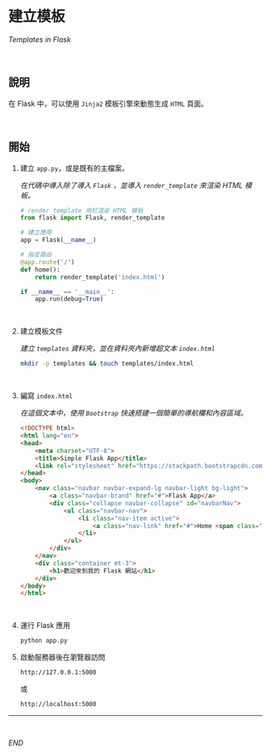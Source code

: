 # 建立模板 

_Templates in Flask_

<br>

## 說明

在 Flask 中，可以使用 `Jinja2` 模板引擎來動態生成 `HTML` 頁面。

<br>

## 開始

1. 建立 `app.py`，或是既有的主檔案。

   _在代碼中導入除了導入 `Flask` ，並導入 `render_template` 來渲染 HTML 模板。_

    ```python
    # render_template 用於渲染 HTML 模板
    from flask import Flask, render_template
    
    # 建立應用
    app = Flask(__name__)

    # 指定路由
    @app.route('/')
    def home():
        return render_template('index.html')

    if __name__ == '__main__':
        app.run(debug=True)
    ```

<br>

2. 建立模板文件

    _建立 `templates` 資料夾，並在資料夾內新增超文本 `index.html`_

    ```bash
    mkdir -p templates && touch templates/index.html
    ```

<br>

3. 編寫 `index.html`
   
   _在這個文本中，使用 `Bootstrap` 快速搭建一個簡單的導航欄和內容區域。_

    ```html
    <!DOCTYPE html>
    <html lang="en">
    <head>
        <meta charset="UTF-8">
        <title>Simple Flask App</title>
        <link rel="stylesheet" href="https://stackpath.bootstrapcdn.com/bootstrap/4.3.1/css/bootstrap.min.css">
    </head>
    <body>
        <nav class="navbar navbar-expand-lg navbar-light bg-light">
            <a class="navbar-brand" href="#">Flask App</a>
            <div class="collapse navbar-collapse" id="navbarNav">
                <ul class="navbar-nav">
                    <li class="nav-item active">
                        <a class="nav-link" href="#">Home <span class="sr-only">(current)</span></a>
                    </li>
                </ul>
            </div>
        </nav>
        <div class="container mt-3">
            <h1>歡迎來到我的 Flask 網站</h1>
        </div>
    </body>
    </html>
    ```

<br>

4. 運行 Flask 應用

    ```bash
    python app.py
    ```

5. 啟動服務器後在瀏覽器訪問

    ```bash
    http://127.0.0.1:5000
    ```
    或
    ```bash
    http://localhost:5000
    ```

---

<br>

_END_